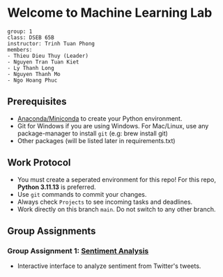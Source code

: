 # Welcome to Machine Learning Lab

```
group: 1
class: DSEB 65B
instructor: Trinh Tuan Phong
members:
- Thieu Dieu Thuy (Leader)
- Nguyen Tran Tuan Kiet
- Ly Thanh Long
- Nguyen Thanh Mo
- Ngo Hoang Phuc
```

## Prerequisites
- [Anaconda/Miniconda](https://www.anaconda.com/download) to create your Python environment. 
- Git for Windows if you are using Windows. For Mac/Linux, use any package-manager to install `git` (e.g: brew install git)
- Other packages (will be listed later in requirements.txt)

## Work Protocol
- You must create a seperated environment for this repo! For this repo, **Python 3.11.13** is preferred.
- Use `git` commands to commit your changes. 
- Always check `Projects` to see incoming tasks and deadlines.
- Work directly on this branch `main`. Do not switch to any other branch.
  
## Group Assignments
### Group Assignment 1: [Sentiment Analysis](https://drive.google.com/file/d/11RxTukdQlI3vEg4vMixkn7epLKfuDhd6/view)
- Interactive interface to analyze sentiment from Twitter's tweets.



